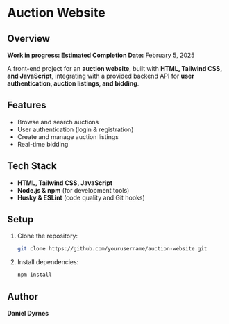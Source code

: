 # Auction Website

## Overview
**Work in progress: Estimated Completion Date:** February 5, 2025

A front-end project for an **auction website**, built with **HTML, Tailwind CSS, and JavaScript**, integrating with a provided backend API for **user authentication, auction listings, and bidding**.

## Features
- Browse and search auctions
- User authentication (login & registration)
- Create and manage auction listings
- Real-time bidding

## Tech Stack
- **HTML, Tailwind CSS, JavaScript**
- **Node.js & npm** (for development tools)
- **Husky & ESLint** (code quality and Git hooks)

## Setup
1. Clone the repository:
   ```sh
   git clone https://github.com/yourusername/auction-website.git
   ```
2. Install dependencies:
   ```sh
   npm install
   ```

## Author
**Daniel Dyrnes**

